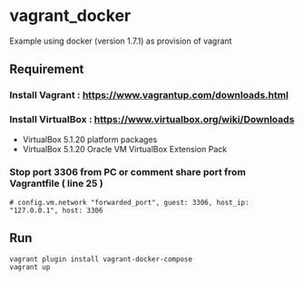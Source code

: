# vagrant_docker

Example using docker (version 1.7.1) as provision of vagrant

## Requirement

### Install Vagrant : https://www.vagrantup.com/downloads.html
### Install VirtualBox : https://www.virtualbox.org/wiki/Downloads
- VirtualBox 5.1.20 platform packages
- VirtualBox 5.1.20 Oracle VM VirtualBox Extension Pack

### Stop port 3306 from PC or comment share port from Vagrantfile ( line 25 )

```
# config.vm.network "forwarded_port", guest: 3306, host_ip: "127.0.0.1", host: 3306
```

## Run

```
vagrant plugin install vagrant-docker-compose
vagrant up
```
